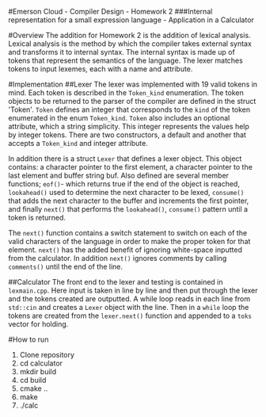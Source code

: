 #Emerson Cloud - Compiler Design - Homework 2
###Internal representation for a small expression language - Application in a Calculator

#Overview
The addition for Homework 2 is the addition of lexical analysis. Lexical analysis is the 
method by which the compiler takes external syntax and transforms it to internal syntax.
The internal syntax is made up of tokens that represent the semantics of the language. 
The lexer matches tokens to input lexemes, each with a name and attribute.

#Implementation
##Lexer
The lexer was implemented with 19 valid tokens in mind. Each token is described in the 
`Token_kind` enumeration. The token objects to be returned to the parser of the compiler are defined
in the struct 'Token'. `Token` defines an integer that corresponds to the `kind` of the token
enumerated in the enum `Token_kind`. `Token` also includes an optional attribute, which a string
simplicity. This integer represents the values help by integer tokens. There are two
constructors, a default and another that accepts a `Token_kind` and integer attribute.

In addition there is a struct `Lexer` that defines a lexer object. This object contains: a character
pointer to the first element, a character pointer to the last element and buffer string buf.
Also defined are several member functions; `eof()`- which returns true if the end of the object
is reached, `lookahead()` used to determine the next character to be lexed, `consume()` that adds
the next character to the buffer and increments the first pointer, and finally `next()` that performs
the `lookahead()`, `consume()` pattern until a token is returned. 

The `next()` function contains a switch statement to switch on each of the valid characters of the
language in order to make the proper token for that element. `next()` has the added benefit of ignoring
white-space inputted from the calculator. In addition `next()` ignores comments by calling `comments()`
until the end of the line.

##Calculator
The front end to the lexer and testing is contained in `lexmain.cpp`. Here input is taken in 
line by line and then put through the lexer and the tokens created are outputted. 
A while loop reads in each line from `std::cin` and creates a `Lexer` object with the line.
Then in a `while` loop the tokens are created from the `lexer.next()` function and appended
to a `toks` vector for holding.

#How to run
1. Clone repository
2. cd calculator
3. mkdir build
4. cd build
5. cmake ..
6. make
7. ./calc
